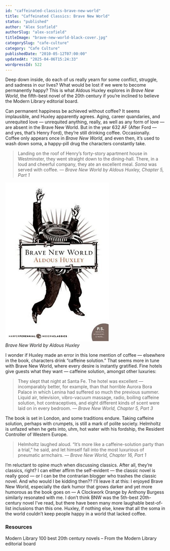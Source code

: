 ```yaml
---
id: "caffeinated-classics-brave-new-world"
title: "Caffeinated Classics: Brave New World"
status: "published"
author: "Alex Scofield"
authorSlug: "alex-scofield"
titleImage: "brave-new-world-black-cover.jpg"
categorySlug: "cafe-culture"
category: "Cafe Culture"
publishedDate: "2010-05-12T07:00:00"
updatedAt: "2025-04-06T15:24:33"
wordpressId: 522
---
```


Deep down inside, do each of us really yearn for some conflict, struggle, and sadness in our lives? What would be lost if we were to become permanently happy? This is what Aldous Huxley explores in *Brave New World*, the fifth-best novel of the 20th century if you’re inclined to believe the Modern Library editorial board.

Can permanent happiness be achieved without coffee? It seems implausible, and Huxley apparently agrees. Aging, career quandaries, and unrequited love — unrequited anything, really, as well as any form of love — are absent in the Brave New World. But in the year 632 AF (After Ford — and yes, that’s Henry Ford), they’re still drinking coffee. Occasionally. Coffee only appears once in *Brave New World*, and even then, it’s used to wash down soma, a happy-pill drug the characters constantly take.

> Landing on the roof of Henry’s forty-story apartment house in Westminster, they went straight down to the dining-hall. There, in a loud and cheerful company, they ate an excellent meal. *Soma* was served with coffee. *— Brave New World by Aldous Huxley, Chapter 5, Part 1*

![brave-new-world-book](brave-new-world-book1.jpg)  
*Brave New World by Aldous Huxley*

I wonder if Huxley made an error in this lone mention of coffee — elsewhere in the book, characters drink “caffeine solution.” That seems more in tune with Brave New World, where every desire is instantly gratified. Fine hotels give guests what they want — caffeine solution, amongst other luxuries:

> They slept that night at Santa Fe. The hotel was excellent — incomparably better, for example, than that horrible Aurora Bora Palace in which Lenina had suffered so much the previous summer. Liquid air, television, vibro-vacuum massage, radio, boiling caffeine solution, hot contraceptives, and eight different kinds of scent were laid on in every bedroom. *— Brave New World, Chapter 5, Part 3*

The book is set in London, and some traditions endure. Taking caffeine solution, perhaps with crumpets, is still a mark of polite society. Helmholtz is unfazed when he gets into, uhm, hot water with his fordship, the Resident Controller of Western Europe.

> Helmholtz laughed aloud. “It’s more like a caffeine-solution party than a trial,” he said, and let himself fall into the most luxurious of pneumatic armchairs. *— Brave New World, Chapter 16, Part 1*

I’m reluctant to opine much when discussing classics. After all, they’re classics, right? I can either affirm the self-evident — the classic novel is really good — or I can be the contrarian blogger who trashes the classic novel. And who would I be kidding then?? I’ll leave it at this: I enjoyed Brave New World, especially the dark humor that grows darker and yet more humorous as the book goes on — A Clockwork Orange by Anthony Burgess similarly resonated with me. I don’t think BNW was the 5th-best 20th-century novel I’ve read, but there have been many more laughable best-of-list inclusions than this one. Huxley, if nothing else, knew that all the soma in the world couldn’t keep people happy in a world that lacked coffee.

### Resources

Modern Library 100 best 20th century novels – From the Modern Library editorial board
